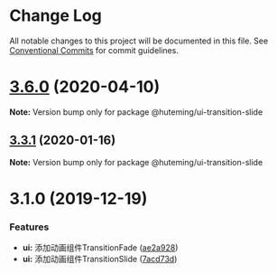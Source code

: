 # Change Log

All notable changes to this project will be documented in this file.
See [Conventional Commits](https://conventionalcommits.org) for commit guidelines.

# [3.6.0](https://github.com/huteming/huteming-ui/compare/v3.5.1...v3.6.0) (2020-04-10)

**Note:** Version bump only for package @huteming/ui-transition-slide





## [3.3.1](https://github.com/huteming/huteming-ui/compare/v3.3.0...v3.3.1) (2020-01-16)

**Note:** Version bump only for package @huteming/ui-transition-slide





# 3.1.0 (2019-12-19)


### Features

* **ui:** 添加动画组件TransitionFade ([ae2a928](https://github.com/huteming/huteming-ui/commit/ae2a928a18a7629d4515ce249c96c170de4472b9))
* **ui:** 添加动画组件TransitionSlide ([7acd73d](https://github.com/huteming/huteming-ui/commit/7acd73d86fb9a8cf3ae5e0f3b4b87f43d86915bd))
